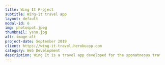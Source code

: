 ```yaml
---
title: Wing It Project
subtitle: Wing-it travel app
layout: default
modal-id: 6
img: photospot.jpeg
thumbnail: yann.jpg
alt: image-alt
project-date: September 2019
client: https://wing-it-travel.herokuapp.com
category: Web Development
description: Wing It is a travel app developed for the sponatneous traveller who is keen to discover hidden gems ,beat the crowds and maximise the moment.The app was developed in Ruby,Javascript,HTML and scss
---
```

